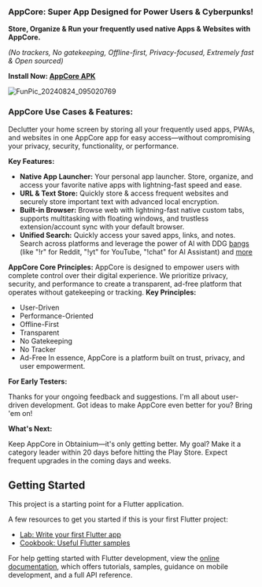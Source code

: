 ### AppCore: Super App Designed for Power Users & Cyberpunks!

**Store, Organize & Run your frequently used native Apps & Websites with AppCore.**

*(No trackers, No gatekeeping, Offline-first, Privacy-focused, Extremely fast & Open sourced)*

**Install Now: [AppCore APK](https://github.com/iefanx/AppCore/releases)**

![FunPic_20240824_095020769](https://github.com/user-attachments/assets/ef5cb24c-d0b4-46f3-bdd3-11603f3b20fc)

### AppCore Use Cases & Features:

Declutter your home screen by storing all your frequently used apps, PWAs, and websites in one AppCore app for easy access—without compromising your privacy, security, functionality, or performance.

**Key Features:**

* **Native App Launcher:** Your personal app launcher. Store, organize, and access your favorite native apps with lightning-fast speed and ease.
* **URL & Text Store:** Quickly store & access frequent websites and securely store important text with advanced local encryption.
* **Built-in Browser:** Browse web with lightning-fast native custom tabs, supports multitasking with floating windows, and trustless extension/account sync with your default browser.
* **Unified Search:** Quickly access your saved apps, links, and notes. Search across platforms and leverage the power of Al with DDG [bangs](https://duckduckgo.com/bangs) (like "!r" for Reddit, "!yt" for YouTube, "!chat" for Al Assistant) and [more](https://duckduckgo.com/bangs)
  
**AppCore Core Principles:**
AppCore is designed to empower users with complete control over their digital experience. We prioritize privacy, security, and performance to create a transparent, ad-free platform that operates without gatekeeping or tracking.
**Key Principles:**
 * User-Driven
 * Performance-Oriented
 * Offline-First
 * Transparent
 * No Gatekeeping
 * No Tracker
 * Ad-Free
In essence, AppCore is a platform built on trust, privacy, and user empowerment.

**For Early Testers:**

Thanks for your ongoing feedback and suggestions. I'm all about user-driven development. Got ideas to make AppCore even better for you? Bring 'em on!

**What's Next:**

Keep AppCore in Obtainium—it's only getting better. My goal? Make it a category leader within 20 days before hitting the Play Store. Expect frequent upgrades in the coming days and weeks.

 
## Getting Started

This project is a starting point for a Flutter application.

A few resources to get you started if this is your first Flutter project:

- [Lab: Write your first Flutter app](https://docs.flutter.dev/get-started/codelab)
- [Cookbook: Useful Flutter samples](https://docs.flutter.dev/cookbook)

For help getting started with Flutter development, view the
[online documentation](https://docs.flutter.dev/), which offers tutorials,
samples, guidance on mobile development, and a full API reference.
